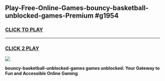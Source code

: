 
## Play-Free-Online-Games-bouncy-basketball-unblocked-games-Premium #g1954
<h3>
<a href="https://premium.freeplayer.one?title=bouncy-basketball-unblocked-games&ref=8M">CLICK TO PLAY</a></h3>
<hr>

<h3>
<a href="https://premium.freeplayer.one?title=bouncy-basketball-unblocked-games&ref=8M">CLICK 2 PLAY</a>
  
</h3>

<a href="https://premium.freeplayer.one?title=bouncy-basketball-unblocked-games&ref=8M"><img src="https://clearcache.store/games.png"></a>


**bouncy-basketball-unblocked-games games unblocked: Your Gateway to Fun and Accessible Online Gaming**
